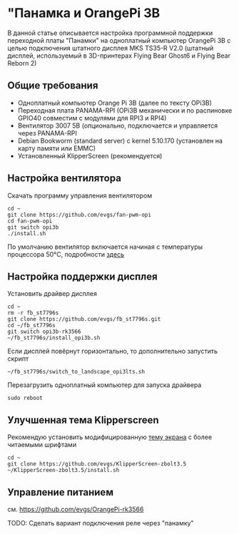 # "Панамка и OrangePi 3B

В данной статье описывается настройка программной поддержки переходной платы "Панамки" на одноплатный компьютер OrangePi 3B 
с целью подключения штатного дисплея MKS TS35-R V2.0 (штатный дисплей, используемый в 3D-принтерах Flying Bear Ghost6 и Flying Bear Reborn 2)

## Общие требования

* Одноплатный компьютер Orange Pi 3B (далее по тексту OPi3B)
* Переходная плата PANAMA-RPI (OPi3B механически и по распиновке GPIO40 совместим с модулями для RPI3 и RPI4)
* Вентилятор 3007 5В (опционально, подключается и управляется через PANAMA-RPI
* Debian Bookworm (standard server) с kernel 5.10.170 (установлен на карту памяти или EMMC)
* Установленный KlipperScreen (рекомендуется)

## Настройка вентилятора

Скачать программу управления вентилятором

```shell
cd ~
git clone https://github.com/evgs/fan-pwm-opi
cd fan-pwm-opi
git switch opi3b
./install.sh
```

По умолчанию вентилятор включается начиная с температуры процессора 50°C, подробности [здесь](https://github.com/evgs/fan-pwm-opi?tab=readme-ov-file#%D0%BD%D0%B0%D1%81%D1%82%D1%80%D0%BE%D0%B9%D0%BA%D0%B0)

## Настройка поддержки дисплея

Установить драйвер дисплея
``` shell
cd ~ 
rm -r fb_st7796s
git clone https://github.com/evgs/fb_st7796s.git
cd ~/fb_st7796s
git switch opi3b-rk3566
~/fb_st7796s/install_opi3b.sh
```
Если дисплей повёрнут горизонтально, то дополнительно запустить скрипт

```shell 
~/fb_st7796s/switch_to_landscape_opi3lts.sh
```
Перезагрузить одноплатный компьютер для запуска драйвера

```shell
sudo reboot
```

## Улучшенная тема Klipperscreen 

Рекомендую установить модифицированную [тему экрана](https://github.com/evgs/KlipperScreen-zbolt3.5) с более читаемыми шрифтами

```shell
cd ~
git clone https://github.com/evgs/KlipperScreen-zbolt3.5
~/KlipperScreen-zbolt3.5/install.sh
```

## Управление питанием

см. https://github.com/evgs/OrangePi-rk3566

TODO: Сделать вариант подключения реле через "панамку"


